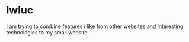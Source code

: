 # lwluc

I am trying to combine features i like from other websites and interesting technologies to my small website.